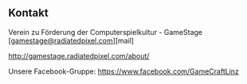 ## Kontakt

Verein zu Förderung der Computerspielkultur - GameStage  
[gamestage@radiatedpixel.com][mail]

http://gamestage.radiatedpixel.com/about/

Unsere Facebook-Gruppe: https://www.facebook.com/GameCraftLinz

